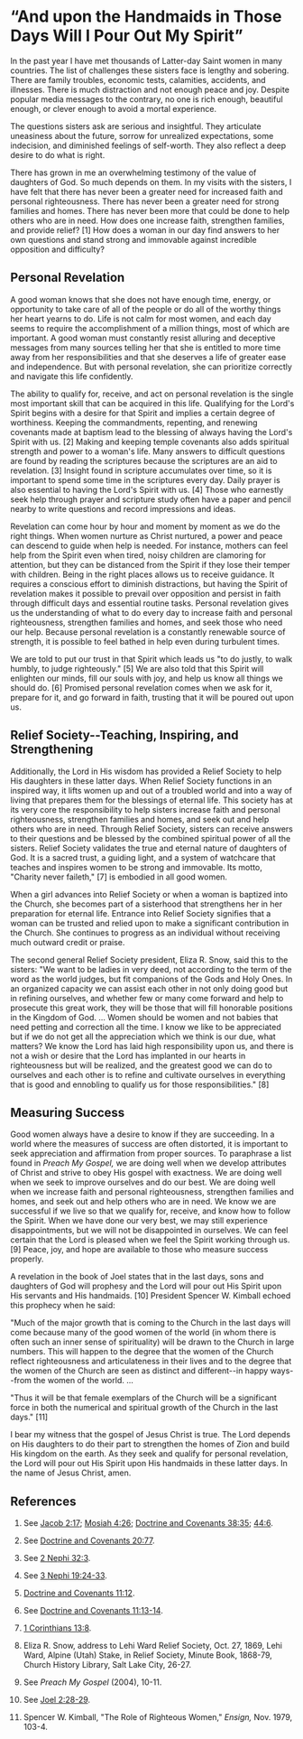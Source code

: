 # “And upon the Handmaids in Those Days Will I Pour Out My Spirit”

In the past year I have met thousands of Latter-day Saint women in many
countries. The list of challenges these sisters face is lengthy and sobering.
There are family troubles, economic tests, calamities, accidents, and
illnesses. There is much distraction and not enough peace and joy. Despite
popular media messages to the contrary, no one is rich enough, beautiful
enough, or clever enough to avoid a mortal experience.

The questions sisters ask are serious and insightful. They articulate
uneasiness about the future, sorrow for unrealized expectations, some
indecision, and diminished feelings of self-worth. They also reflect a deep
desire to do what is right.

There has grown in me an overwhelming testimony of the value of daughters of
God. So much depends on them. In my visits with the sisters, I have felt that
there has never been a greater need for increased faith and personal
righteousness. There has never been a greater need for strong families and
homes. There has never been more that could be done to help others who are in
need. How does one increase faith, strengthen families, and provide relief?
[1]  How does a woman in our day find answers to her own questions and stand
strong and immovable against incredible opposition and difficulty?

## Personal Revelation

A good woman knows that she does not have enough time, energy, or opportunity
to take care of all of the people or do all of the worthy things her heart
yearns to do. Life is not calm for most women, and each day seems to require
the accomplishment of a million things, most of which are important. A good
woman must constantly resist alluring and deceptive messages from many sources
telling her that she is entitled to more time away from her responsibilities
and that she deserves a life of greater ease and independence. But with
personal revelation, she can prioritize correctly and navigate this life
confidently.

The ability to qualify for, receive, and act on personal revelation is the
single most important skill that can be acquired in this life. Qualifying for
the Lord's Spirit begins with a desire for that Spirit and implies a certain
degree of worthiness. Keeping the commandments, repenting, and renewing
covenants made at baptism lead to the blessing of always having the Lord's
Spirit with us. [2]  Making and keeping temple covenants also adds spiritual
strength and power to a woman's life. Many answers to difficult questions are
found by reading the scriptures because the scriptures are an aid to
revelation. [3]  Insight found in scripture accumulates over time, so it is
important to spend some time in the scriptures every day. Daily prayer is also
essential to having the Lord's Spirit with us. [4]  Those who earnestly seek
help through prayer and scripture study often have a paper and pencil nearby
to write questions and record impressions and ideas.

Revelation can come hour by hour and moment by moment as we do the right
things. When women nurture as Christ nurtured, a power and peace can descend
to guide when help is needed. For instance, mothers can feel help from the
Spirit even when tired, noisy children are clamoring for attention, but they
can be distanced from the Spirit if they lose their temper with children.
Being in the right places allows us to receive guidance. It requires a
conscious effort to diminish distractions, but having the Spirit of revelation
makes it possible to prevail over opposition and persist in faith through
difficult days and essential routine tasks. Personal revelation gives us the
understanding of what to do every day to increase faith and personal
righteousness, strengthen families and homes, and seek those who need our
help. Because personal revelation is a constantly renewable source of
strength, it is possible to feel bathed in help even during turbulent times.

We are told to put our trust in that Spirit which leads us "to do justly, to
walk humbly, to judge righteously." [5]  We are also told that this Spirit
will enlighten our minds, fill our souls with joy, and help us know all things
we should do. [6]  Promised personal revelation comes when we ask for it,
prepare for it, and go forward in faith, trusting that it will be poured out
upon us.

## Relief Society--Teaching, Inspiring, and Strengthening

Additionally, the Lord in His wisdom has provided a Relief Society to help His
daughters in these latter days. When Relief Society functions in an inspired
way, it lifts women up and out of a troubled world and into a way of living
that prepares them for the blessings of eternal life. This society has at its
very core the responsibility to help sisters increase faith and personal
righteousness, strengthen families and homes, and seek out and help others who
are in need. Through Relief Society, sisters can receive answers to their
questions and be blessed by the combined spiritual power of all the sisters.
Relief Society validates the true and eternal nature of daughters of God. It
is a sacred trust, a guiding light, and a system of watchcare that teaches and
inspires women to be strong and immovable. Its motto, "Charity never faileth,"
[7]  is embodied in all good women.

When a girl advances into Relief Society or when a woman is baptized into the
Church, she becomes part of a sisterhood that strengthens her in her
preparation for eternal life. Entrance into Relief Society signifies that a
woman can be trusted and relied upon to make a significant contribution in the
Church. She continues to progress as an individual without receiving much
outward credit or praise.

The second general Relief Society president, Eliza R. Snow, said this to the
sisters: "We want to be ladies in very deed, not according to the term of the
word as the world judges, but fit companions of the Gods and Holy Ones. In an
organized capacity we can assist each other in not only doing good but in
refining ourselves, and whether few or many come forward and help to prosecute
this great work, they will be those that will fill honorable positions in the
Kingdom of God. ... Women should be women and not babies that need petting and
correction all the time. I know we like to be appreciated but if we do not get
all the appreciation which we think is our due, what matters? We know the Lord
has laid high responsibility upon us, and there is not a wish or desire that
the Lord has implanted in our hearts in righteousness but will be realized,
and the greatest good we can do to ourselves and each other is to refine and
cultivate ourselves in everything that is good and ennobling to qualify us for
those responsibilities." [8]

## Measuring Success

Good women always have a desire to know if they are succeeding. In a world
where the measures of success are often distorted, it is important to seek
appreciation and affirmation from proper sources. To paraphrase a list found
in _Preach My Gospel,_ we are doing well when we develop attributes of Christ
and strive to obey His gospel with exactness. We are doing well when we seek
to improve ourselves and do our best. We are doing well when we increase faith
and personal righteousness, strengthen families and homes, and seek out and
help others who are in need. We know we are successful if we live so that we
qualify for, receive, and know how to follow the Spirit. When we have done our
very best, we may still experience disappointments, but we will not be
disappointed in ourselves. We can feel certain that the Lord is pleased when
we feel the Spirit working through us. [9]  Peace, joy, and hope are available
to those who measure success properly.

A revelation in the book of Joel states that in the last days, sons and
daughters of God will prophesy and the Lord will pour out His Spirit upon His
servants and His handmaids. [10]  President Spencer W. Kimball echoed this
prophecy when he said:

"Much of the major growth that is coming to the Church in the last days will
come because many of the good women of the world (in whom there is often such
an inner sense of spirituality) will be drawn to the Church in large numbers.
This will happen to the degree that the women of the Church reflect
righteousness and articulateness in their lives and to the degree that the
women of the Church are seen as distinct and different--in happy ways--from
the women of the world. ...

"Thus it will be that female exemplars of the Church will be a significant
force in both the numerical and spiritual growth of the Church in the last
days." [11]

I bear my witness that the gospel of Jesus Christ is true. The Lord depends on
His daughters to do their part to strengthen the homes of Zion and build His
kingdom on the earth. As they seek and qualify for personal revelation, the
Lord will pour out His Spirit upon His handmaids in these latter days. In the
name of Jesus Christ, amen.

## References

  1.  See [Jacob 2:17](https://www.lds.org/scriptures/bofm/jacob/2.17?lang=eng#16); [Mosiah 4:26](https://www.lds.org/scriptures/bofm/mosiah/4.26?lang=eng#25); [Doctrine and Covenants 38:35](https://www.lds.org/scriptures/dc-testament/dc/38.35?lang=eng#34); [44:6](https://www.lds.org/scriptures/dc-testament/dc/44.6?lang=eng#5).

  2.  See [Doctrine and Covenants 20:77](https://www.lds.org/scriptures/dc-testament/dc/20.77?lang=eng#76).

  3.  See [2 Nephi 32:3](https://www.lds.org/scriptures/bofm/2-ne/32.3?lang=eng#2).

  4.  See [3 Nephi 19:24-33](https://www.lds.org/scriptures/bofm/3-ne/19.24-33?lang=eng#23).

  5.   [Doctrine and Covenants 11:12](https://www.lds.org/scriptures/dc-testament/dc/11.12?lang=eng#11).

  6.  See [Doctrine and Covenants 11:13-14](https://www.lds.org/scriptures/dc-testament/dc/11.13-14?lang=eng#12).

  7.   [1 Corinthians 13:8](https://www.lds.org/scriptures/nt/1-cor/13.8?lang=eng#7).

  8.  Eliza R. Snow, address to Lehi Ward Relief Society, Oct. 27, 1869, Lehi Ward, Alpine (Utah) Stake, in Relief Society, Minute Book, 1868-79, Church History Library, Salt Lake City, 26-27.

  9.  See _Preach My Gospel_ (2004), 10-11.

  10.  See [Joel 2:28-29](https://www.lds.org/scriptures/ot/joel/2.28-29?lang=eng#27).

  11.  Spencer W. Kimball, "The Role of Righteous Women," _Ensign,_ Nov. 1979, 103-4.

